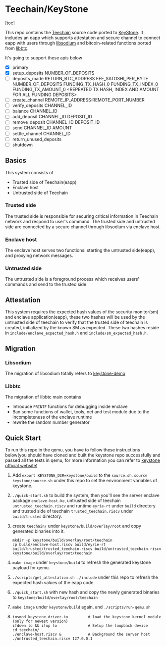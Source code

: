 # Teechain/KeyStone

[toc]

This repo contains the [Teechain](https://github.com/lsds/Teechain) source code ported to [KeyStone](https://github.com/keystone-enclave/keystone). It includes an eapp which supports attestation and secure channel to connect eapp with users through [libsodium](https://github.com/jedisct1/libsodium) and bitcoin-related functions ported from [libbtc](https://github.com/libbtc/libbtc).

It's going to support these apis below

- [x] primary
- [x] setup_deposits NUMBER_OF_DEPOSITS
- [ ] deposits_made RETURN_BTC_ADDRESS FEE_SATOSHI_PER_BYTE NUMBER_OF_DEPOSITS FUNDING_TX_HASH_0 FUNDING_TX_INDEX_0 FUNDING_TX_AMOUNT_0 <REPEATED TX HASH, INDEX AND AMOUNT FOR ALL FUNDING DEPOSITS>
- [ ] create_channel REMOTE_IP_ADDRESS:REMOTE_PORT_NUMBER
- [ ] verify_deposits CHANNEL_ID
- [ ] balance CHANNEL_ID
- [ ] add_deposit CHANNEL_ID DEPOSIT_ID
- [ ] remove_deposit CHANNEL_ID DEPOSIT_ID
- [ ] send CHANNEL_ID AMOUNT
- [ ] settle_channel CHANNEL_ID
- [ ] return_unused_deposits
- [ ] shutdown

## Basics

This system consists of

- Trusted side of Teechain(eapp)
- Enclave host
- Untrusted side of Teechain

### Trusted side

The trusted side is responsible for securing critical information in Teechain network and respond to user's command. The trusted side and untrusted side are connected by a secure channel through libsodium via enclave host.

### Enclave host

The enclave host serves two functions: starting the untrusted side(eapp), and proxying network messages.

### Untrusted side

The untrusted side is a foreground process which receives users' commands and send to the trusted side.

## Attestation

This system requires the expected hash values of the security monitor(sm) and enclave application(eapp), these two hashes will be used by the untrusted side of teechain to verify that the trusted side of teechain is created, initialized by the known SM as expected. These two hashes reside in `include/enclave_expected_hash.h` and `include/sm_expected_hash.h`.

## Migration

### Libsodium

The migration of libsodium totally refers to [keystone-demo](https://github.com/keystone-enclave/keystone-demo)

### Libbtc

The migration of libbtc main contains

- Introduce `PRINTF` functions for debugging inside enclave
- Ban some functions of wallet, tools, net and test module due to the incompleteness of the enclave runtime
- rewrite the random number generator

## Quick Start

To run this repo in the qemu, you have to follow these instructions below(you should have cloned and built the keystone repo successfully and passed all the tests in qemu, for more information you can refer to [keystone official website](https://keystone-enclave.org/))

1. Add `export KEYSTONE_DIR=keystone/build` to the `source.sh`. `source keystone/source.sh` under this repo to set the environment variables of keystone.

2. `./quick-start.sh` to build the system, then you'll see the server enclave package `enclave-host.ke`, untrusted side of teechain `untrusted_teechain.riscv` and runtime `eyrie-rt` under `build` directory and trusted side of teechain `trusted_teechain.riscv` under `build/trusted` directory.

3. create `teechain/` under `keystone/build/overlay/root` and copy generated binaries into it.

   ```
   mkdir -p keystone/build/overlay/root/teechain
   cp build/enclave-host.riscv build/eyrie-rt build/trusted/trusted_teechain.riscv build/untrusted_teechain.riscv keystone/build/overlay/root/teechain
   ```

4. `make image` under `keystone/build` to refresh the generated keystone payload for qemu.

5.  `./scripts/get_attestation.sh ./include` under this repo to refresh the expected hash values of the eapp code.

6. `./quick_start.sh` with new hash and copy the newly generated binaries to `keystone/build/overlay/root/teechain`

7. `make image` under `keystone/build` again, and `./scripts/run-qemu.sh`

8. ```
   insmod keystone-driver.ko         # load the keystone kernel module (only for newest version)
   ifdown lo && ifup lo              # Setup the loopback device
   cd teechain/
   ./enclave-host.riscv &            # Background the server host
   ./untrusted_teechain.riscv 127.0.0.1
   ```